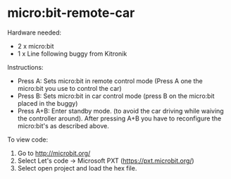 # micro:bit-remote-car


Hardware needed: 
*	2 x micro:bit
*	1 x Line following buggy from Kitronik

Instructions: 
  - Press A:  Sets micro:bit in remote control mode (Press A one the micro:bit you use to control the car)
  - Press B: Sets micro:bit in car control mode (press B on the micro:bit placed in the buggy)
  - Press A+B: Enter standby mode. (to avoid the car driving while waiving the controller around). After pressing A+B you have to reconfigure the micro:bit's as described above.

To view code: 
  1.	Go to http://microbit.org/
  2.	Select Let's code -> Microsoft PXT (https://pxt.microbit.org/)
  3.	Select open project and load the hex file.
